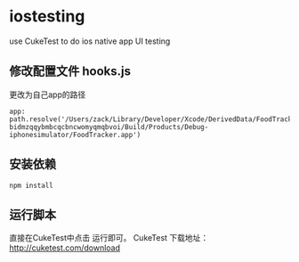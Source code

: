 # iostesting
use CukeTest to do ios native app UI testing

## 修改配置文件 hooks.js
更改为自己app的路径
```
app: path.resolve('/Users/zack/Library/Developer/Xcode/DerivedData/FoodTracker-bidmzqqybmbcqcbncwomyqmqbvoi/Build/Products/Debug-iphonesimulator/FoodTracker.app')

```
## 安装依赖
```
npm install
```
## 运行脚本

直接在CukeTest中点击 运行即可。
CukeTest 下载地址：http://cuketest.com/download

